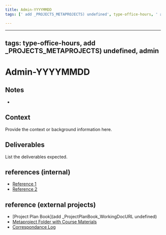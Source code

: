 ```yaml
---
title: Admin-YYYYMMDD
tags: [' add _PROJECTS_METAPROJECTS) undefined', type-office-hours, ' admin']

---
```


---
tags: type-office-hours, add _PROJECTS_METAPROJECTS) undefined, admin
---

# Admin-YYYYMMDD

## Notes
* 

## Context
Provide the context or background information here.

## Deliverables
List the deliverables expected.

## references (internal)
- [Reference 1](URL1)
- [Reference 2](URL2)

## reference (external projects)
* [Project Plan Book](add _ProjectPlanBook_WorkingDocURL undefined)
* [Metaproject Folder with Course Materials](https://drive.google.com/drive/folders/18aidMt8hgpy_9TEMh0WCbgH5rjgXgZX9?usp=drive_link)
* [Correspondance Log](https://drive.google.com/drive/folders/1Qk58rvCENAuh3V5UQCZ0Na0c6P2NhIDx?usp=drive_link)

